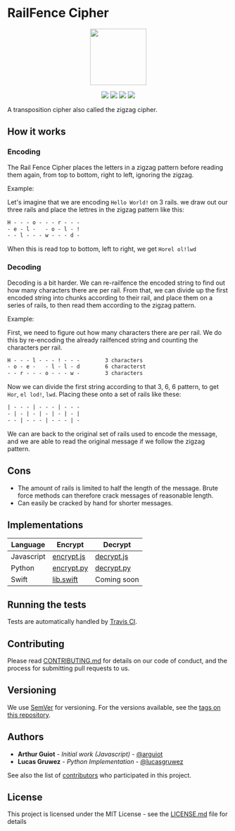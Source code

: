 # RailFence Cipher
<p align="center">
<!-- replace image by project Image -->
<img height="128" src="https://cryptools.github.io/img/railfence.svg">
</p>
<p align="center">
<img src="https://cryptools.github.io/img/status/implemented.svg">
<img src="https://img.shields.io/travis/CrypTools/RailfenceCipher.svg">
<img src="https://img.shields.io/github/license/Cryptools/RailFenceCipher.svg">
<img src="https://img.shields.io/github/contributors/Cryptools/RailFenceCipher.svg">
</p>

A transposition cipher also called the zigzag cipher.

## How it works

### Encoding

The Rail Fence Cipher places the letters in a zigzag pattern before reading them again, from top to bottom, right to left, ignoring the zigzag.

Example:

Let's imagine that we are encoding `Hello World!` on 3 rails. we draw out our three rails and place the lettres in the zigzag pattern like this:

```txt
H - - - o - - - r - - -
- e - l -   - o - l - !
- - l - - - w - - - d -
```

When this is read top to bottom, left to right, we get `Horel ol!lwd`


### Decoding

Decoding is a bit harder. We can re-railfence the encoded string to find out how many characters there are per rail. From that, we can divide up the first encoded string into chunks according to their rail, and place them on a series of rails, to then read them according to the zigzag pattern.

Example:

First, we need to figure out how many characters there are per rail. We do this by re-encoding the already railfenced string and counting the characters per rail.

```txt
H - - - l - - - ! - - -        3 characters
- o - e -   - l - l - d        6 characterst
- - r - - - o - - - w -        3 characters
```

Now we can divide the first string according to that 3, 6, 6 pattern, to get `Hor`, `el lod!`, `lwd`.
Placing these onto a set of rails like these:

```txt
| - - - | - - - | - - -
- | - | - | - | - | - |
- - | - - - | - - - | -
```

We can are back to the original set of rails used to encode the message, and we are able to read the original message if we follow the zigzag pattern.

## Cons
* The amount of rails is limited to half the length of the message. Brute force methods can therefore crack messages of reasonable length.
* Can easily be cracked by hand for shorter messages.

## Implementations

|  Language  |           Encrypt           |           Decrypt           |
|------------|-----------------------------|-----------------------------|
| Javascript | [encrypt.js](js/encrypt.js) | [decrypt.js](js/decrypt.js) |
|   Python   | [encrypt.py](py/encrypt.py) | [decrypt.py](py/decrypt.py) |
|    Swift   | [lib.swift](swift/lib.swift)|         Coming soon         |

## Running the tests

Tests are automatically handled by [Travis CI](https://travis-ci.org/CrypTools/RailfenceCipher/).

## Contributing

Please read [CONTRIBUTING.md](https://github.com/CrypTools/cryptools.github.io/blob/master/CONTRIBUTING.md) for details on our code of conduct, and the process for submitting pull requests to us.

## Versioning

We use [SemVer](http://semver.org/) for versioning. For the versions available, see the [tags on this repository](https://github.com/CrypTools/RailFenceCipher/tags).

## Authors

* **Arthur Guiot** - *Initial work (Javascript)* - [@arguiot](https://github.com/arguiot)
* **Lucas Gruwez** - *Python Implementation* - [@lucasgruwez](https://github.com/lucasgruwez)

See also the list of [contributors](https://github.com/CrypTools/RailFenceCipher/contributors) who participated in this project.

## License

This project is licensed under the MIT License - see the [LICENSE.md](LICENSE.md) file for details
